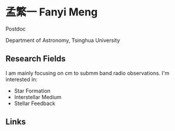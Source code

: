 # 孟繁一 Fanyi Meng


Postdoc

Department of Astronomy, Tsinghua University

## Research Fields

I am mainly focusing on cm to submm band radio observations. I'm interested in:

- Star Formation
- Interstellar Medium 
- Stellar Feedback

## Links

